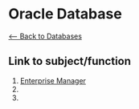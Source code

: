 # Oracle Database
[<-- Back to Databases](https://github.com/mtemporim/Databases/tree/main)  

## Link to subject/function  
1. [Enterprise Manager](https://github.com/mtemporim/Databases/blob/main/Oracle/EM/README.md)
1. []()
1. []()
